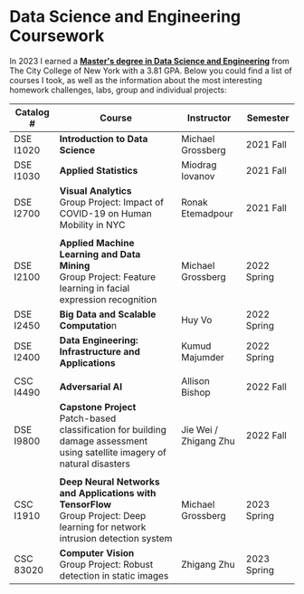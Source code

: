 # Data Science and Engineering Coursework

In 2023 I earned a [**Master's degree in Data Science and Engineering**](https://www.ccny.cuny.edu/dse) from The City College of New York with a 3.81 GPA. Below you could find a list of courses I took, as well as the information about the most interesting homework challenges, labs, group and individual projects:


| Catalog #	| Course  							                | 	Instructor       | Semester  |
| --------- | --------------------------------------| -------------------| --------  |
| DSE I1020	| **Introduction to Data Science**      | Michael Grossberg  | 2021 Fall |
| DSE I1030	| **Applied Statistics**	                  | Miodrag Iovanov		 | 2021 Fall |	
| DSE I2700	| **Visual Analytics**	</br> Group Project: Impact of COVID-19 on Human Mobility in NYC                    | Ronak Etemadpour   | 2021 Fall |
|  |
| DSE I2100	| **Applied Machine Learning and Data Mining** </br> Group Project: Feature learning in facial expression recognition |	Michael Grossberg | 2022 Spring | 
| DSE I2450	| **Big Data and Scalable Computatio**n                 | Huy Vo            | 2022 Spring | 
| DSE I2400	| **Data Engineering: Infrastructure and Applications**	| Kumud Majumder    | 2022 Spring | 
|  |	
| CSC I4490	| **Adversarial AI** | Allison Bishop | 2022 Fall |
| DSE I9800	| **Capstone Project** </br> Patch-based classification for building damage assessment using satellite imagery of natural disasters |	Jie Wei /</br> Zhigang Zhu | 2022 Fall |
|  |	
| CSC I1910 |	**Deep Neural Networks and Applications with TensorFlow**</br> Group Project: Deep learning for network intrusion detection system |	Michael Grossberg | 2023 Spring |
| CSC 83020	| **Computer Vision**	</br> Group Project: Robust detection in static images                                      | Zhigang Zhu       | 2023 Spring |